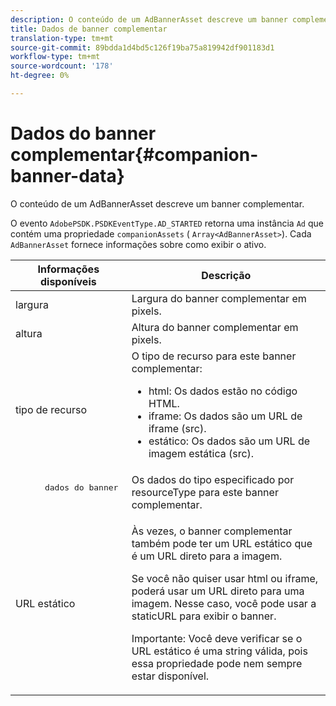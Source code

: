 ```yaml
---
description: O conteúdo de um AdBannerAsset descreve um banner complementar.
title: Dados de banner complementar
translation-type: tm+mt
source-git-commit: 89bdda1d4bd5c126f19ba75a819942df901183d1
workflow-type: tm+mt
source-wordcount: '178'
ht-degree: 0%

---
```



# Dados do banner complementar{#companion-banner-data}

O conteúdo de um AdBannerAsset descreve um banner complementar.

<!--<a id="section_D730B4FD6FD749E9860B6A07FC110552"></a>-->

O evento `AdobePSDK.PSDKEventType.AD_STARTED` retorna uma instância `Ad` que contém uma propriedade `companionAssets` ( `Array<AdBannerAsset>`).
Cada `AdBannerAsset` fornece informações sobre como exibir o ativo.

<table id="table_760C885E2DCA4BE983CC57FDA7BD5B14"> 
 <thead> 
  <tr> 
   <th colname="col1" class="entry"> Informações disponíveis </th> 
   <th colname="col2" class="entry"> Descrição </th> 
  </tr> 
 </thead>
 <tbody> 
  <tr> 
   <td colname="col1"> largura </td> 
   <td colname="col2"> Largura do banner complementar em pixels. </td> 
  </tr> 
  <tr> 
   <td colname="col1"> altura </td> 
   <td colname="col2"> Altura do banner complementar em pixels. </td> 
  </tr> 
  <tr> 
   <td colname="col1"> tipo de recurso </td> 
   <td colname="col2">O tipo de recurso para este banner complementar: 
    <ul id="ul_A067787FE49E4B6095BE0AC1D447DBB3"> 
     <li id="li_02B7224C67004095B3F6E50FD21E507E">html: Os dados estão no código HTML. </li> 
     <li id="li_5F37E14472424F808C6094F42009E676">iframe: Os dados são um URL de iframe (src). </li> 
     <li id="li_48E74AC5F00640EC8A4DE2CB31E106EC">estático: Os dados são um URL de imagem estática (src). </li> 
    </ul> </td> 
  </tr> 
  <tr> 
   <td colname="col1">
    <pre>
      dados do banner
    </pre> </td> 
   <td colname="col2"> Os dados do tipo especificado por <span class="codeph"> resourceType</span> para este banner complementar. </td> 
  </tr> 
  <tr> 
   <td colname="col1"> URL estático </td> 
   <td colname="col2"> <p>Às vezes, o banner complementar também pode ter um URL estático que é um URL direto para a imagem. </p> <p>Se você não quiser usar html ou iframe, poderá usar um URL direto para uma imagem. Nesse caso, você pode usar a staticURL para exibir o banner. </p> <p>Importante:  Você deve verificar se o URL estático é uma string válida, pois essa propriedade pode nem sempre estar disponível. </p> </td> 
  </tr> 
 </tbody> 
</table>

